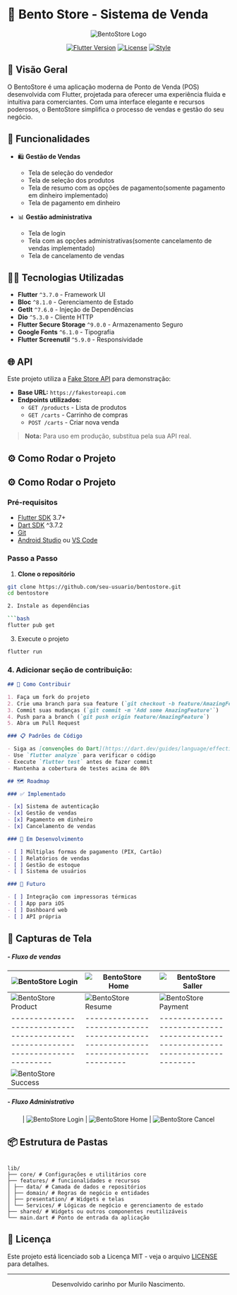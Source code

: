 # 🏪 Bento Store - Sistema de Venda

<div align="center">

![BentoStore Logo](assets/icons/app_icon.png)

[![Flutter Version](https://img.shields.io/badge/Flutter-3.7+-02569B?logo=flutter)](https://flutter.dev/)
[![License](https://img.shields.io/badge/License-MIT-blue.svg)](LICENSE)
[![Style](https://img.shields.io/badge/Style-Flutter_Lints-gray.svg)](https://pub.dev/packages/flutter_lints)

</div>

## 📱 Visão Geral

O BentoStore é uma aplicação moderna de Ponto de Venda (POS) desenvolvida com Flutter, projetada
para oferecer uma experiência fluida e intuitiva para comerciantes. Com uma interface elegante e
recursos poderosos, o BentoStore simplifica o processo de vendas e gestão do seu negócio.

## 🚀 Funcionalidades

- 🛍️ **Gestão de Vendas**
    - Tela de seleção do vendedor
    - Tela de seleção dos produtos
    - Tela de resumo com as opções de pagamento(somente pagamento em dinheiro implementado)
    - Tela de pagamento em dinheiro

- 📊 **Gestão administrativa**
    - Tela de login
    - Tela com as opções administrativas(somente cancelamento de vendas implementado)
    - Tela de cancelamento de vendas

## 🧑‍💻 Tecnologias Utilizadas

- **Flutter** `^3.7.0` - Framework UI
- **Bloc** `^8.1.0` - Gerenciamento de Estado
- **GetIt** `^7.6.0` - Injeção de Dependências
- **Dio** `^5.3.0` - Cliente HTTP
- **Flutter Secure Storage** `^9.0.0` - Armazenamento Seguro
- **Google Fonts** `^6.1.0` - Tipografia
- **Flutter Screenutil** `^5.9.0` - Responsividade

## 🌐 API

Este projeto utiliza a [Fake Store API](https://fakestoreapi.com/) para demonstração:

- **Base URL:** `https://fakestoreapi.com`
- **Endpoints utilizados:**
    - `GET /products` - Lista de produtos
    - `GET /carts` - Carrinho de compras
    - `POST /carts` - Criar nova venda

> **Nota:** Para uso em produção, substitua pela sua API real.

## ⚙️ Como Rodar o Projeto

## ⚙️ Como Rodar o Projeto

### Pré-requisitos

- [Flutter SDK](https://flutter.dev/docs/get-started/install) 3.7+
- [Dart SDK](https://dart.dev/get-dart) ^3.7.2
- [Git](https://git-scm.com/)
- [Android Studio](https://developer.android.com/studio)
  ou [VS Code](https://code.visualstudio.com/)

### Passo a Passo

1. **Clone o repositório**

```bash
git clone https://github.com/seu-usuario/bentostore.git
cd bentostore

2. Instale as dependências

```bash
flutter pub get
```

3. Execute o projeto

```bash
flutter run
```

### **4. Adicionar seção de contribuição:**

```markdown
## 🤝 Como Contribuir

1. Faça um fork do projeto
2. Crie uma branch para sua feature (`git checkout -b feature/AmazingFeature`)
3. Commit suas mudanças (`git commit -m 'Add some AmazingFeature'`)
4. Push para a branch (`git push origin feature/AmazingFeature`)
5. Abra um Pull Request

### 📋 Padrões de Código

- Siga as [convenções do Dart](https://dart.dev/guides/language/effective-dart)
- Use `flutter analyze` para verificar o código
- Execute `flutter test` antes de fazer commit
- Mantenha a cobertura de testes acima de 80%

## 🗺️ Roadmap

### ✅ Implementado

- [x] Sistema de autenticação
- [x] Gestão de vendas
- [x] Pagamento em dinheiro
- [x] Cancelamento de vendas

### 🚧 Em Desenvolvimento

- [ ] Múltiplas formas de pagamento (PIX, Cartão)
- [ ] Relatórios de vendas
- [ ] Gestão de estoque
- [ ] Sistema de usuários

### 🔮 Futuro

- [ ] Integração com impressoras térmicas
- [ ] App para iOS
- [ ] Dashboard web
- [ ] API própria
```

## 📸 Capturas de Tela

##### - Fluxo de vendas

<div align="center">

| ![BentoStore Login](assets/images/BentoStore/login.png)                         | ![BentoStore Home](assets/images/BentoStore/home.png)                           | ![BentoStore Saller](assets/images/BentoStore/vendedor.png)                    
|---------------------------------------------------------------------------------|---------------------------------------------------------------------------------|--------------------------------------------------------------------------------|
| ![BentoStore Product](assets/images/BentoStore/produtor.png)                    | ![BentoStore Resume](assets/images/BentoStore/resumo%20de%20venda.png)          | ![BentoStore Payment](assets/images/BentoStore/pagamento%20em%20dinheiro.png)  |
| ------------------------------------------------------------------------------- | ------------------------------------------------------------------------------- | ------------------------------------------------------------------------------ |
| ![BentoStore Success](assets/images/BentoStore/pagamento%20com%20sucesso.png)   |

</div>

##### - Fluxo Administrativo

<div align="center">

| ![BentoStore Login](assets/images/BentoStore/login.png)                       | ![BentoStore Home](assets/images/BentoStore/home.png)                         | ![BentoStore Cancel](assets/images/BentoStore/gerenciador%20de%20vendas.png)

</div>

## 📦 Estrutura de Pastas

```

lib/
├── core/ # Configurações e utilitários core
├── features/ # funcionalidades e recursos
│ ├── data/ # Camada de dados e repositórios
│ ├── domain/ # Regras de negócio e entidades
│ ├── presentation/ # Widgets e telas
│ └── Services/ # Lógicas de negócio e gerenciamento de estado
├── shared/ # Widgets ou outros componentes reutilizáveis
└── main.dart # Ponto de entrada da aplicação

```

## 📄 Licença

Este projeto está licenciado sob a Licença MIT - veja o arquivo [LICENSE](LICENSE) para detalhes.

---

<div align="center">

Desenvolvido carinho por Murilo Nascimento.

</div>
